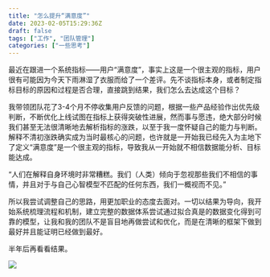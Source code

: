 ```yaml
---
title: "怎么提升“满意度”"
date: 2023-02-05T15:29:36Z
draft: false
tags: ["工作", "团队管理"]
categories: ["一些思考"]
---
```


最近在跟进一个系统指标——用户“满意度”，事实上这是一个很主观的指标，用户很有可能因为今天下雨淋湿了衣服而给了一个差评。先不谈指标本身，或者制定指标目标的原因和过程是否合理，直接跳到结果，我们怎么去达成这个目标？

我带领团队花了3-4个月不停收集用户反馈的问题，根据一些产品经验作出优先级判断，不断优化上线试图在指标上获得突破性进展，然而事与愿违，绝大部分时候我们甚至无法很清晰地去解析指标的涨跌，以至于我一度怀疑自己的能力与判断。解释不清初涨跌确实成为当时最核心的问题，也许就是一开始我已经先入为主地下了定义“满意度”是一个很主观的指标，导致我从一开始就不相信数据能分析、目标能达成。

“人们在解释自身环境时非常糟糕。我们（人类）倾向于忽视那些我们不相信的事情，并且对于与自己心智模型不匹配的任何东西，我们一概视而不见。”

所以我尝试调整自己的思路，用更加职业的态度去面对。一切以结果为导向，我开始系统梳理流程和机制，建立完整的数据体系尝试通过拟合真是的数据变化得到可靠的模型，让我和我的团队不是盲目地再做尝试和优化，而是在清晰的框架下做到最好并且能证明已经做到最好。

半年后再看看结果。

![](https://cdn.jsdelivr.net/gh/iknil/static-pics//img/202302060001358.jpeg)
